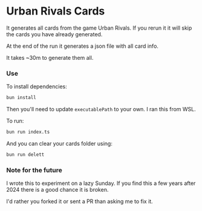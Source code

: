 # Urban Rivals Cards

It generates all cards from the game Urban Rivals. If you rerun it it will skip the cards you have already generated.

At the end of the run it generates a json file with all card info.

It takes ~30m to generate them all.

### Use

To install dependencies:

```bash
bun install
```

Then you'll need to update `executablePath` to your own. I ran this from WSL.

To run:

```bash
bun run index.ts
```

And you can clear your cards folder using:

```bash
bun run delett
```

### Note for the future

I wrote this to experiment on a lazy Sunday. If you find this a few years after 2024 there is a good chance it is broken.

I'd rather you forked it or sent a PR than asking me to fix it.
